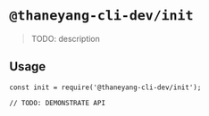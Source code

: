 # `@thaneyang-cli-dev/init`

> TODO: description

## Usage

```
const init = require('@thaneyang-cli-dev/init');

// TODO: DEMONSTRATE API
```
